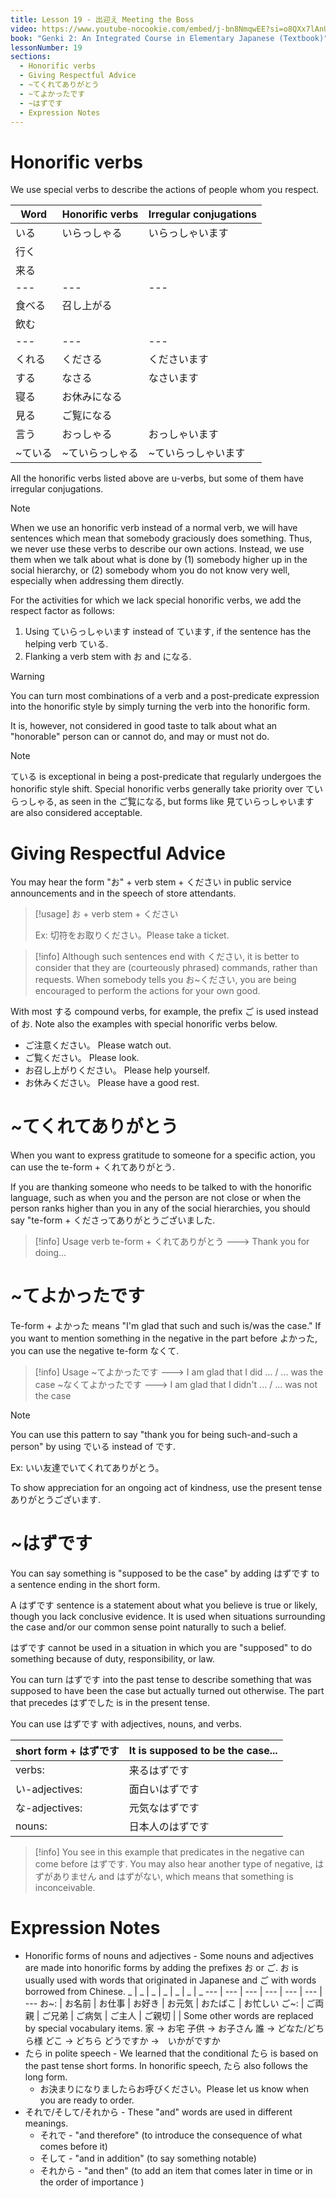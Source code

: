 ```yaml
---
title: Lesson 19 - 出迎え Meeting the Boss
video: https://www.youtube-nocookie.com/embed/j-bn8NmqwEE?si=o8QXx7lAnUKGXxmu
book: "Genki 2: An Integrated Course in Elementary Japanese (Textbook)"
lessonNumber: 19
sections:
  - Honorific verbs
  - Giving Respectful Advice
  - ~てくれてありがとう
  - ~てよかったです
  - ~はずです
  - Expression Notes
---
```


# Honorific verbs

We use special verbs to describe the actions of people whom you respect.

| Word    | Honorific verbs | Irregular conjugations |
| ------- | --------------- | ---------------------- |
| いる　  | いらっしゃる    | いらっしゃいます       |
| 行く    |                 |
| 来る    |                 |
| ---     | ---             | ---                    |
| 食べる  | 召し上がる      |
| 飲む    |                 |
| ---     | ---             | ---                    |
| くれる  | くださる        | くださいます           |
| する    | なさる          | なさいます             |
| 寝る    | お休みになる    |
| 見る    | ご覧になる      |
| 言う    | おっしゃる      | おっしゃいます         |
| ~ている | ~ていらっしゃる | ~ていらっしゃいます    |

All the honorific verbs listed above are u-verbs, but some of them have irregular conjugations.

> [!note]
> When we use an honorific verb instead of a normal verb, we will have sentences which mean that somebody graciously does something. Thus, we never use these verbs to describe our own actions. Instead, we use them when we talk about what is done by (1) somebody higher up in the social hierarchy, or (2) somebody whom you do not know very well, especially when addressing them directly.

For the activities for which we lack special honorific verbs, we add the respect factor as follows:

1. Using ていらっしゃいます instead of ています, if the sentence has the helping verb ている.
2. Flanking a verb stem with お and になる.

> [!warning]
> You can turn most combinations of a verb and a post-predicate expression into the honorific style by simply turning the verb into the honorific form.
>
> It is, however, not considered in good taste to talk about what an "honorable" person can or cannot do, and may or must not do.

> [!note]
> ている is exceptional in being a post-predicate that regularly undergoes the honorific style shift.
> Special honorific verbs generally take priority over ていらっしゃる, as seen in the ご覧になる, but forms like 見ていらっしゃいます are also considered acceptable.

# Giving Respectful Advice

You may hear the form "お" + verb stem + ください in public service announcements and in the speech of store attendants.

> [!usage]
> お + verb stem + ください
>
> Ex: 切符をお取りください。Please take a ticket.

> [!info]
> Although such sentences end with ください, it is better to consider that they are (courteously phrased) commands, rather than requests. When somebody tells you お~ください, you are being encouraged to perform the actions for your own good.

With most する compound verbs, for example, the prefix ご is used instead of お. Note also the examples with special honorific verbs below.

- ご注意ください。 Please watch out.
- ご覧ください。 Please look.
- お召し上がりください。 Please help yourself.
- お休みください。 Please have a good rest.

# ~てくれてありがとう

When you want to express gratitude to someone for a specific action, you can use the te-form + くれてありがとう.

If you are thanking someone who needs to be talked to with the honorific language, such as when you and the person are not close or when the person ranks higher than you in any of the social hierarchies, you should say "te-form + くださってありがとうございました.

> [!info] Usage
> verb te-form + くれてありがとう ---> Thank you for doing...

# ~てよかったです

Te-form + よかった means "I'm glad that such and such is/was the case." If you want to mention something in the negative in the part before よかった, you can use the negative te-form なくて.

> [!info] Usage
> ~てよかったです ---> I am glad that I did ... / ... was the case
> ~なくてよかったです ---> I am glad that I didn't ... / ... was not the case

> [!note]
> You can use this pattern to say "thank you for being such-and-such a person" by using でいる instead of です.
>
> Ex: いい友達でいてくれてありがとう。

To show appreciation for an ongoing act of kindness, use the present tense ありがとうございます.

# ~はずです

You can say something is "supposed to be the case" by adding はずです to a sentence ending in the short form.

A はずです sentence is a statement about what you believe is true or likely, though you lack conclusive evidence. It is used when situations surrounding the case and/or our common sense point naturally to such a belief.

はずです cannot be used in a situation in which you are "supposed" to do something because of duty, responsibility, or law.

You can turn はずです into the past tense to describe something that was supposed to have been the case but actually turned out otherwise. The part that precedes はずでした is in the present tense.

You can use はずです with adjectives, nouns, and verbs.

| short form + はずです | It is supposed to be the case... |
| --------------------- | -------------------------------- |
| verbs:                | 来るはずです                     |
| い-adjectives:        | 面白いはずです                   |
| な-adjectives:        | 元気なはずです                   |
| nouns:                | 日本人のはずです                 |

> [!info]
> You see in this example that predicates in the negative can come before はずです. You may also hear another type of negative, はずがありません and はずがない, which means that something is inconceivable.

# Expression Notes

- Honorific forms of nouns and adjectives - Some nouns and adjectives are made into honorific forms by adding the prefixes お or ご. お is usually used with words that originated in Japanese and ご with words borrowed from Chinese.
  _ | _ | _ | _ | _ | _ | \_
  --- | --- | --- | --- | --- | --- | ---
  お~: | お名前 | お仕事 | お好き | お元気 | おたばこ | お忙しい
  ご~: | ご両親 | ご兄弟 | ご病気 | ご主人 | ご親切 | |
  Some other words are replaced by special vocabulary items.
  家 -> お宅
  子供 -> お子さん
  誰 -> どなた/どちら様
  どこ -> どちら
  どうですか ->　いかがですか
- たら in polite speech - We learned that the conditional たら is based on the past tense short forms. In honorific speech, たら also follows the long form.
  - お決まりになりましたらお呼びください。Please let us know when you are ready to order.
- それで/そして/それから - These "and" words are used in different meanings.
  - それで - "and therefore" (to introduce the consequence of what comes before it)
  - そして - "and in addition" (to say something notable)
  - それから - "and then" (to add an item that comes later in time or in the order of importance )
